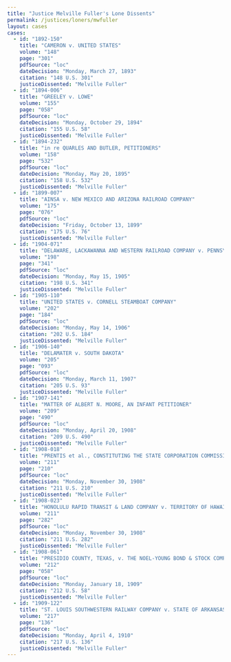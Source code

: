 ```yaml
---
title: "Justice Melville Fuller's Lone Dissents"
permalink: /justices/loners/mwfuller
layout: cases
cases:
  - id: "1892-150"
    title: "CAMERON v. UNITED STATES"
    volume: "148"
    page: "301"
    pdfSource: "loc"
    dateDecision: "Monday, March 27, 1893"
    citation: "148 U.S. 301"
    justiceDissented: "Melville Fuller"
  - id: "1894-006"
    title: "GREELEY v. LOWE"
    volume: "155"
    page: "058"
    pdfSource: "loc"
    dateDecision: "Monday, October 29, 1894"
    citation: "155 U.S. 58"
    justiceDissented: "Melville Fuller"
  - id: "1894-232"
    title: "in re QUARLES AND BUTLER, PETITIONERS"
    volume: "158"
    page: "532"
    pdfSource: "loc"
    dateDecision: "Monday, May 20, 1895"
    citation: "158 U.S. 532"
    justiceDissented: "Melville Fuller"
  - id: "1899-007"
    title: "AINSA v. NEW MEXICO AND ARIZONA RAILROAD COMPANY"
    volume: "175"
    page: "076"
    pdfSource: "loc"
    dateDecision: "Friday, October 13, 1899"
    citation: "175 U.S. 76"
    justiceDissented: "Melville Fuller"
  - id: "1904-071"
    title: "DELAWARE, LACKAWANNA AND WESTERN RAILROAD COMPANY v. PENNSYLVANIA"
    volume: "198"
    page: "341"
    pdfSource: "loc"
    dateDecision: "Monday, May 15, 1905"
    citation: "198 U.S. 341"
    justiceDissented: "Melville Fuller"
  - id: "1905-110"
    title: "UNITED STATES v. CORNELL STEAMBOAT COMPANY"
    volume: "202"
    page: "184"
    pdfSource: "loc"
    dateDecision: "Monday, May 14, 1906"
    citation: "202 U.S. 184"
    justiceDissented: "Melville Fuller"
  - id: "1906-140"
    title: "DELAMATER v. SOUTH DAKOTA"
    volume: "205"
    page: "093"
    pdfSource: "loc"
    dateDecision: "Monday, March 11, 1907"
    citation: "205 U.S. 93"
    justiceDissented: "Melville Fuller"
  - id: "1907-141"
    title: "MATTER OF ALBERT N. MOORE, AN INFANT PETITIONER"
    volume: "209"
    page: "490"
    pdfSource: "loc"
    dateDecision: "Monday, April 20, 1908"
    citation: "209 U.S. 490"
    justiceDissented: "Melville Fuller"
  - id: "1908-018"
    title: "PRENTIS et al., CONSTITUTING THE STATE CORPORATION COMMISSION OF VIRGINIA, v. ATLANTIC COAST LINE COMPANY"
    volume: "211"
    page: "210"
    pdfSource: "loc"
    dateDecision: "Monday, November 30, 1908"
    citation: "211 U.S. 210"
    justiceDissented: "Melville Fuller"
  - id: "1908-023"
    title: "HONOLULU RAPID TRANSIT & LAND COMPANY v. TERRITORY OF HAWAII, BY HEMENWAY, ATTORNEY GENERAL"
    volume: "211"
    page: "282"
    pdfSource: "loc"
    dateDecision: "Monday, November 30, 1908"
    citation: "211 U.S. 282"
    justiceDissented: "Melville Fuller"
  - id: "1908-061"
    title: "PRESIDIO COUNTY, TEXAS, v. THE NOEL-YOUNG BOND & STOCK COMPANY"
    volume: "212"
    page: "058"
    pdfSource: "loc"
    dateDecision: "Monday, January 18, 1909"
    citation: "212 U.S. 58"
    justiceDissented: "Melville Fuller"
  - id: "1909-122"
    title: "ST. LOUIS SOUTHWESTERN RAILWAY COMPANY v. STATE OF ARKANSAS"
    volume: "217"
    page: "136"
    pdfSource: "loc"
    dateDecision: "Monday, April 4, 1910"
    citation: "217 U.S. 136"
    justiceDissented: "Melville Fuller"
---
```

